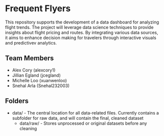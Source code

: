 # Frequent Flyers

This repository supports the development of a data dashboard for analyzing flight trends. The project will leverage data science techniques to provide insights about flight pricing and routes. By integrating various data sources, it aims to enhance decision making for travelers through interactive visuals and predictivev analytics.

  
## Team Members

* Alex Cory (alexcory1)
* Jillian Egland (jcegland)
* Michelle Loo (xuanwenloo)
* Snehal Arla (Snehal232003)

## Folders
* data/ - The central location for all data-related files. Currently contains a subfolder for raw data, and will contain the final, cleaned dataset
    * data/raw/ - Stores unprocessed or original datasets before any cleaning
